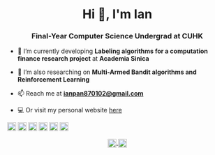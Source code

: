 <h1 align="center">Hi 👋, I'm Ian</h1>
<h3 align="center">Final-Year Computer Science Undergrad at CUHK</h3>

- 🔭 I’m currently developing **Labeling algorithms for a computation finance research project** at **Academia Sinica**

- 🌱 I’m also researching on **Multi-Armed Bandit algorithms and Reinforcement Learning**

- 📫 Reach me at **ianpan870102@gmail.com**

- 💻 Or visit my personal website [here](https://ian-yi-en-pan-website.firebaseapp.com/)

<p align="left">
  <img src="https://konpa.github.io/devicon/devicon.git/icons/react/react-original-wordmark.svg" alt="react" width="20" height="20"/> 
  <img src="https://konpa.github.io/devicon/devicon.git/icons/c/c-original.svg" alt="c" width="20" height="20"/> 
  <img src="https://konpa.github.io/devicon/devicon.git/icons/cplusplus/cplusplus-original.svg" alt="cplusplus" width="20" height="20"/> 
  <img src="https://konpa.github.io/devicon/devicon.git/icons/java/java-original-wordmark.svg" alt="java" width="20" height="20"/> 
  <img src="https://konpa.github.io/devicon/devicon.git/icons/javascript/javascript-original.svg" alt="javascript" width="20" height="20"/> 
  <img src="https://upload.wikimedia.org/wikipedia/commons/thumb/0/0a/Python.svg/768px-Python.svg.png" alt="python" width="20" height="20"/>
</p>

<p align="center">
  <a href="https://linkedin.com/in/ian-yi-en-pan-543947156" target="blank">
    <img align="center" src="https://cdn.jsdelivr.net/npm/simple-icons@3.0.1/icons/linkedin.svg" alt="ian-yi-en-pan-543947156" height="20" width="20" />
  </a>
  <a href="https://instagram.com/ian.y.e.pan" target="blank">
    <img align="center" src="https://cdn.jsdelivr.net/npm/simple-icons@3.0.1/icons/instagram.svg" alt="ian.y.e.pan" height="20" width="20" />
  </a>
</p>
